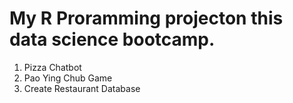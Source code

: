 # My R Proramming projecton this data science bootcamp.
1. Pizza Chatbot
2. Pao Ying Chub Game
3. Create Restaurant Database
